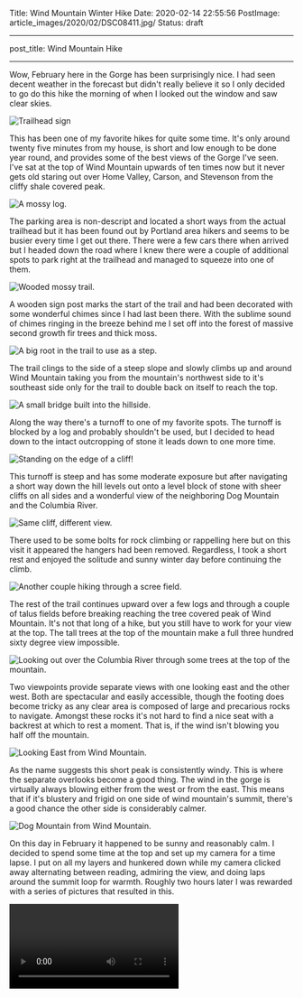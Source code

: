 Title: Wind Mountain Winter Hike
Date: 2020-02-14 22:55:56
PostImage: article_images/2020/02/DSC08411.jpg/
Status: draft

---
post_title: Wind Mountain Hike

---

Wow, February here in the Gorge has been surprisingly nice. I had seen decent weather in the forecast but didn't really believe it so I only decided to go do this hike the morning of when I looked out the window and saw clear skies.

![Trailhead sign](/media/images/2020/02/DSC08347.jpg)

This has been one of my favorite hikes for quite some time. It's only around twenty five minutes from my house, is short and low enough to be done year round, and provides some of the best views of the Gorge I've seen. I've sat at the top of Wind Mountain upwards of ten times now but it never gets old staring out over Home Valley, Carson, and Stevenson from the cliffy shale covered peak.

<img src="/images/article_images/2020/02/DSC08354.jpg" loading="lazy" alt="A mossy log." />

The parking area is non-descript and located a short ways from the actual trailhead but it has been found out by Portland area hikers and seems to be busier every time I get out there. There were a few cars there when arrived but I headed down the road where I knew there were a couple of additional spots to park right at the trailhead and managed to squeeze into one of them.

<img src="/images/article_images/2020/02/DSC08351.jpg" loading="lazy" alt="Wooded mossy trail." />

A wooden sign post marks the start of the trail and had been decorated with some wonderful chimes since I had last been there. With the sublime sound of chimes ringing in the breeze behind me I set off into the forest of massive second growth fir trees and thick moss.

<img src="/images/article_images/2020/02/DSC08359.jpg" loading="lazy" alt="A big root in the trail to use as a step." />

The trail clings to the side of a steep slope and slowly climbs up and around Wind Mountain taking you from the mountain's northwest side to it's southeast side only for the trail to double back on itself to reach the top.

<img src="/images/article_images/2020/02/DSC08361.jpg" loading="lazy" alt="A small bridge built into the hillside." />

Along the way there's a turnoff to one of my favorite spots. The turnoff is blocked by a log and probably shouldn't be used, but I decided to head down to the intact outcropping of stone it leads down to one more time.

<img src="/images/article_images/2020/02/DSC08371.jpg" loading="lazy" alt="Standing on the edge of a cliff!" />

This turnoff is steep and has some moderate exposure but after navigating a short way down the hill levels out onto a level block of stone with sheer cliffs on all sides and a wonderful view of the neighboring Dog Mountain and the Columbia River.

<img src="/images/article_images/2020/02/DSC08374.jpg" loading="lazy" alt="Same cliff, different view." />

There used to be some bolts for rock climbing or rappelling here but on this visit it appeared the hangers had been removed. Regardless, I took a short rest and enjoyed the solitude and sunny winter day before continuing the climb.

<img src="/images/article_images/2020/02/DSC08397.jpg" loading="lazy" alt="Another couple hiking through a scree field." />

The rest of the trail continues upward over a few logs and through a couple of talus fields before breaking reaching the tree covered peak of Wind Mountain. It's not that long of a hike, but you still have to work for your view at the top. The tall trees at the top of the mountain make a full three hundred sixty degree view impossible.

<img src="/images/article_images/2020/02/DSC08409.jpg" loading="lazy" alt="Looking out over the Columbia River through some trees at the top of the mountain." />

Two viewpoints provide separate views with one looking east and the other west. Both are spectacular and easily accessible, though the footing does become tricky as any clear area is composed of large and precarious rocks to navigate. Amongst these rocks it's not hard to find a nice seat with a backrest at which to rest a moment. That is, if the wind isn't blowing you half off the mountain.

<img src="/images/article_images/2020/02/DSC04354.jpg" loading="lazy" alt="Looking East from Wind Mountain." />

As the name suggests this short peak is consistently windy. This is where the separate overlooks become a good thing. The wind in the gorge is virtually always blowing either from the west or from the east. This means that if it's blustery and frigid on one side of wind mountain's summit, there's a good chance the other side is considerably calmer.

<img src="/images/article_images/2020/02/DSC04351.jpg" loading="lazy" alt="Dog Mountain from Wind Mountain." />

On this day in February it happened to be sunny and reasonably calm. I decided to spend some time at the top and set up my camera for a time lapse. I put on all my layers and hunkered down while my camera clicked away alternating between reading, admiring the view, and doing laps around the summit loop for warmth. Roughly two hours later I was rewarded with a series of pictures that resulted in this.

<video controls>
    <source src="/images/article_images/2020/02/02-09-2020-timelapse-alt-zoom.mp4" type="video/mp4"
</video>



It was worth the wait, I think, but I can't help wishing I had brought a wider angle lens to capture a bit more of this panoramic view.

<img src="/images/article_images/2020/02/DSC08411.jpg" loading="lazy" alt="Me with the Columbia River behind and below me." />

Anyways, as much as I hate the possibility of driving any additional traffic to this hike it's one I'm enamored with enough to want to share my photos and experience of. That and according to my newly installed site analytics, I'm the only visitor to my website. So there's little to worry about as far as this post convincing any additional Portland residents to make the drive out to this splendid little mountain.